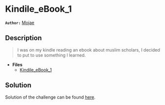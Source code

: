 # Kindile_eBook_1

**`Author:`** [Mojae](https://github.com/M0hamedGM)

## Description

> I was on my kindle reading an ebook about muslim scholars, I decided to put to use something I learned.
   




- **Files** 
 	- [Kindile_eBook_1](challenge/Kindile_eBook_1)  





## Solution
Solution of the challenge can be found [here](solution/).
